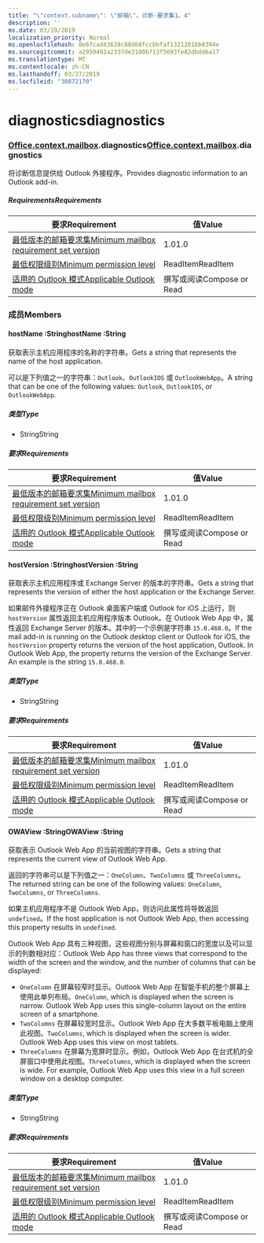 ```yaml
---
title: "\"context.subname\": \"邮箱\"。诊断-要求集1。4"
description: ''
ms.date: 03/19/2019
localization_priority: Normal
ms.openlocfilehash: 0e6fcad43628c88d68fccbbfaf1321201bb8394e
ms.sourcegitcommit: a2950492a2337de3180b713f5693fe82dbdd6a17
ms.translationtype: MT
ms.contentlocale: zh-CN
ms.lasthandoff: 03/27/2019
ms.locfileid: "30872170"
---
```

# <a name="diagnostics"></a><span data-ttu-id="df169-102">diagnostics</span><span class="sxs-lookup"><span data-stu-id="df169-102">diagnostics</span></span>

### <a name="officeofficemdcontextofficecontextmdmailboxofficecontextmailboxmddiagnostics"></a><span data-ttu-id="df169-103">[Office](Office.md)[.context](Office.context.md)[.mailbox](Office.context.mailbox.md).diagnostics</span><span class="sxs-lookup"><span data-stu-id="df169-103">[Office](Office.md)[.context](Office.context.md)[.mailbox](Office.context.mailbox.md).diagnostics</span></span>

<span data-ttu-id="df169-104">将诊断信息提供给 Outlook 外接程序。</span><span class="sxs-lookup"><span data-stu-id="df169-104">Provides diagnostic information to an Outlook add-in.</span></span>

##### <a name="requirements"></a><span data-ttu-id="df169-105">Requirements</span><span class="sxs-lookup"><span data-stu-id="df169-105">Requirements</span></span>

|<span data-ttu-id="df169-106">要求</span><span class="sxs-lookup"><span data-stu-id="df169-106">Requirement</span></span>| <span data-ttu-id="df169-107">值</span><span class="sxs-lookup"><span data-stu-id="df169-107">Value</span></span>|
|---|---|
|[<span data-ttu-id="df169-108">最低版本的邮箱要求集</span><span class="sxs-lookup"><span data-stu-id="df169-108">Minimum mailbox requirement set version</span></span>](/office/dev/add-ins/reference/requirement-sets/outlook-api-requirement-sets)| <span data-ttu-id="df169-109">1.0</span><span class="sxs-lookup"><span data-stu-id="df169-109">1.0</span></span>|
|[<span data-ttu-id="df169-110">最低权限级别</span><span class="sxs-lookup"><span data-stu-id="df169-110">Minimum permission level</span></span>](/outlook/add-ins/understanding-outlook-add-in-permissions)| <span data-ttu-id="df169-111">ReadItem</span><span class="sxs-lookup"><span data-stu-id="df169-111">ReadItem</span></span>|
|[<span data-ttu-id="df169-112">适用的 Outlook 模式</span><span class="sxs-lookup"><span data-stu-id="df169-112">Applicable Outlook mode</span></span>](/outlook/add-ins/#extension-points)| <span data-ttu-id="df169-113">撰写或阅读</span><span class="sxs-lookup"><span data-stu-id="df169-113">Compose or Read</span></span>|

### <a name="members"></a><span data-ttu-id="df169-114">成员</span><span class="sxs-lookup"><span data-stu-id="df169-114">Members</span></span>

####  <a name="hostname-string"></a><span data-ttu-id="df169-115">hostName :String</span><span class="sxs-lookup"><span data-stu-id="df169-115">hostName :String</span></span>

<span data-ttu-id="df169-116">获取表示主机应用程序的名称的字符串。</span><span class="sxs-lookup"><span data-stu-id="df169-116">Gets a string that represents the name of the host application.</span></span>

<span data-ttu-id="df169-117">可以是下列值之一的字符串：`Outlook`、`OutlookIOS` 或 `OutlookWebApp`。</span><span class="sxs-lookup"><span data-stu-id="df169-117">A string that can be one of the following values: `Outlook`, `OutlookIOS`, or `OutlookWebApp`.</span></span>

##### <a name="type"></a><span data-ttu-id="df169-118">类型</span><span class="sxs-lookup"><span data-stu-id="df169-118">Type</span></span>

*   <span data-ttu-id="df169-119">String</span><span class="sxs-lookup"><span data-stu-id="df169-119">String</span></span>

##### <a name="requirements"></a><span data-ttu-id="df169-120">要求</span><span class="sxs-lookup"><span data-stu-id="df169-120">Requirements</span></span>

|<span data-ttu-id="df169-121">要求</span><span class="sxs-lookup"><span data-stu-id="df169-121">Requirement</span></span>| <span data-ttu-id="df169-122">值</span><span class="sxs-lookup"><span data-stu-id="df169-122">Value</span></span>|
|---|---|
|[<span data-ttu-id="df169-123">最低版本的邮箱要求集</span><span class="sxs-lookup"><span data-stu-id="df169-123">Minimum mailbox requirement set version</span></span>](/office/dev/add-ins/reference/requirement-sets/outlook-api-requirement-sets)| <span data-ttu-id="df169-124">1.0</span><span class="sxs-lookup"><span data-stu-id="df169-124">1.0</span></span>|
|[<span data-ttu-id="df169-125">最低权限级别</span><span class="sxs-lookup"><span data-stu-id="df169-125">Minimum permission level</span></span>](/outlook/add-ins/understanding-outlook-add-in-permissions)| <span data-ttu-id="df169-126">ReadItem</span><span class="sxs-lookup"><span data-stu-id="df169-126">ReadItem</span></span>|
|[<span data-ttu-id="df169-127">适用的 Outlook 模式</span><span class="sxs-lookup"><span data-stu-id="df169-127">Applicable Outlook mode</span></span>](/outlook/add-ins/#extension-points)| <span data-ttu-id="df169-128">撰写或阅读</span><span class="sxs-lookup"><span data-stu-id="df169-128">Compose or Read</span></span>|

####  <a name="hostversion-string"></a><span data-ttu-id="df169-129">hostVersion :String</span><span class="sxs-lookup"><span data-stu-id="df169-129">hostVersion :String</span></span>

<span data-ttu-id="df169-130">获取表示主机应用程序或 Exchange Server 的版本的字符串。</span><span class="sxs-lookup"><span data-stu-id="df169-130">Gets a string that represents the version of either the host application or the Exchange Server.</span></span>

<span data-ttu-id="df169-p101">如果邮件外接程序正在 Outlook 桌面客户端或 Outlook for iOS 上运行，则 `hostVersion` 属性返回主机应用程序版本 Outlook。在 Outlook Web App 中，属性返回 Exchange Server 的版本。其中的一个示例是字符串 `15.0.468.0`。</span><span class="sxs-lookup"><span data-stu-id="df169-p101">If the mail add-in is running on the Outlook desktop client or Outlook for iOS, the `hostVersion` property returns the version of the host application, Outlook. In Outlook Web App, the property returns the version of the Exchange Server. An example is the string `15.0.468.0`.</span></span>

##### <a name="type"></a><span data-ttu-id="df169-134">类型</span><span class="sxs-lookup"><span data-stu-id="df169-134">Type</span></span>

*   <span data-ttu-id="df169-135">String</span><span class="sxs-lookup"><span data-stu-id="df169-135">String</span></span>

##### <a name="requirements"></a><span data-ttu-id="df169-136">要求</span><span class="sxs-lookup"><span data-stu-id="df169-136">Requirements</span></span>

|<span data-ttu-id="df169-137">要求</span><span class="sxs-lookup"><span data-stu-id="df169-137">Requirement</span></span>| <span data-ttu-id="df169-138">值</span><span class="sxs-lookup"><span data-stu-id="df169-138">Value</span></span>|
|---|---|
|[<span data-ttu-id="df169-139">最低版本的邮箱要求集</span><span class="sxs-lookup"><span data-stu-id="df169-139">Minimum mailbox requirement set version</span></span>](/office/dev/add-ins/reference/requirement-sets/outlook-api-requirement-sets)| <span data-ttu-id="df169-140">1.0</span><span class="sxs-lookup"><span data-stu-id="df169-140">1.0</span></span>|
|[<span data-ttu-id="df169-141">最低权限级别</span><span class="sxs-lookup"><span data-stu-id="df169-141">Minimum permission level</span></span>](/outlook/add-ins/understanding-outlook-add-in-permissions)| <span data-ttu-id="df169-142">ReadItem</span><span class="sxs-lookup"><span data-stu-id="df169-142">ReadItem</span></span>|
|[<span data-ttu-id="df169-143">适用的 Outlook 模式</span><span class="sxs-lookup"><span data-stu-id="df169-143">Applicable Outlook mode</span></span>](/outlook/add-ins/#extension-points)| <span data-ttu-id="df169-144">撰写或阅读</span><span class="sxs-lookup"><span data-stu-id="df169-144">Compose or Read</span></span>|

####  <a name="owaview-string"></a><span data-ttu-id="df169-145">OWAView :String</span><span class="sxs-lookup"><span data-stu-id="df169-145">OWAView :String</span></span>

<span data-ttu-id="df169-146">获取表示 Outlook Web App 的当前视图的字符串。</span><span class="sxs-lookup"><span data-stu-id="df169-146">Gets a string that represents the current view of Outlook Web App.</span></span>

<span data-ttu-id="df169-147">返回的字符串可以是下列值之一：`OneColumn`、`TwoColumns` 或 `ThreeColumns`。</span><span class="sxs-lookup"><span data-stu-id="df169-147">The returned string can be one of the following values: `OneColumn`, `TwoColumns`, or `ThreeColumns`.</span></span>

<span data-ttu-id="df169-148">如果主机应用程序不是 Outlook Web App，则访问此属性将导致返回 `undefined`。</span><span class="sxs-lookup"><span data-stu-id="df169-148">If the host application is not Outlook Web App, then accessing this property results in `undefined`.</span></span>

<span data-ttu-id="df169-149">Outlook Web App 具有三种视图，这些视图分别与屏幕和窗口的宽度以及可以显示的列数相对应：</span><span class="sxs-lookup"><span data-stu-id="df169-149">Outlook Web App has three views that correspond to the width of the screen and the window, and the number of columns that can be displayed:</span></span>

*   <span data-ttu-id="df169-p102">`OneColumn` 在屏幕较窄时显示。Outlook Web App 在智能手机的整个屏幕上使用此单列布局。</span><span class="sxs-lookup"><span data-stu-id="df169-p102">`OneColumn`, which is displayed when the screen is narrow. Outlook Web App uses this single-column layout on the entire screen of a smartphone.</span></span>
*   <span data-ttu-id="df169-p103">`TwoColumns` 在屏幕较宽时显示。Outlook Web App 在大多数平板电脑上使用此视图。</span><span class="sxs-lookup"><span data-stu-id="df169-p103">`TwoColumns`, which is displayed when the screen is wider. Outlook Web App uses this view on most tablets.</span></span>
*   <span data-ttu-id="df169-p104">`ThreeColumns` 在屏幕为宽屏时显示。例如，Outlook Web App 在台式机的全屏窗口中使用此视图。</span><span class="sxs-lookup"><span data-stu-id="df169-p104">`ThreeColumns`, which is displayed when the screen is wide. For example, Outlook Web App uses this view in a full screen window on a desktop computer.</span></span>

##### <a name="type"></a><span data-ttu-id="df169-156">类型</span><span class="sxs-lookup"><span data-stu-id="df169-156">Type</span></span>

*   <span data-ttu-id="df169-157">String</span><span class="sxs-lookup"><span data-stu-id="df169-157">String</span></span>

##### <a name="requirements"></a><span data-ttu-id="df169-158">要求</span><span class="sxs-lookup"><span data-stu-id="df169-158">Requirements</span></span>

|<span data-ttu-id="df169-159">要求</span><span class="sxs-lookup"><span data-stu-id="df169-159">Requirement</span></span>| <span data-ttu-id="df169-160">值</span><span class="sxs-lookup"><span data-stu-id="df169-160">Value</span></span>|
|---|---|
|[<span data-ttu-id="df169-161">最低版本的邮箱要求集</span><span class="sxs-lookup"><span data-stu-id="df169-161">Minimum mailbox requirement set version</span></span>](/office/dev/add-ins/reference/requirement-sets/outlook-api-requirement-sets)| <span data-ttu-id="df169-162">1.0</span><span class="sxs-lookup"><span data-stu-id="df169-162">1.0</span></span>|
|[<span data-ttu-id="df169-163">最低权限级别</span><span class="sxs-lookup"><span data-stu-id="df169-163">Minimum permission level</span></span>](/outlook/add-ins/understanding-outlook-add-in-permissions)| <span data-ttu-id="df169-164">ReadItem</span><span class="sxs-lookup"><span data-stu-id="df169-164">ReadItem</span></span>|
|[<span data-ttu-id="df169-165">适用的 Outlook 模式</span><span class="sxs-lookup"><span data-stu-id="df169-165">Applicable Outlook mode</span></span>](/outlook/add-ins/#extension-points)| <span data-ttu-id="df169-166">撰写或阅读</span><span class="sxs-lookup"><span data-stu-id="df169-166">Compose or Read</span></span>|

